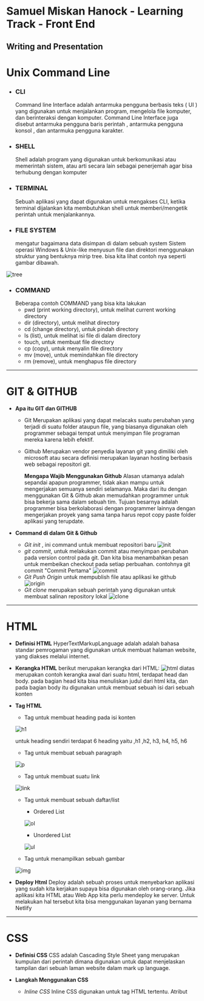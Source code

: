# Samuel Miskan Hanock - Learning Track - Front End 
## Writing and Presentation 
# **Unix Command Line**
* ### **CLI**
    Command line Interface adalah antarmuka pengguna berbasis teks ( UI ) yang digunakan untuk menjalankan program, mengelola file komputer, dan berinteraksi dengan komputer. Command Line Interface juga disebut antarmuka pengguna baris perintah , antarmuka pengguna konsol , dan antarmuka pengguna karakter.

* ### **SHELL**
    Shell adalah program yang digunakan untuk berkomunikasi atau memerintah sistem, atau arti secara lain sebagai penerjemah agar bisa terhubung dengan komputer

* ### **TERMINAL**
    Sebuah aplikasi yang dapat digunakan untuk mengakses CLI, ketika terminal dijalankan kita membutuhkan shell untuk memberi/mengetik perintah untuk menjalankannya.

* ### **FILE SYSTEM**
    mengatur bagaimana data disimpan di dalam sebuah system Sistem operasi Windows & Unix-like menyusun file dan direktori menggunakan struktur yang bentuknya mirip tree. bisa kita lihat contoh nya seperti gambar dibawah.
    
![tree](https://raw.githubusercontent.com/SamuelMiskan9/image1/main/tree.JPG)

* ### **COMMAND**
    Beberapa contoh COMMAND yang bisa kita lakukan
    - pwd (print working directory), untuk melihat current working directory
    - dir (directory), untuk melihat directory
    - cd (change directory), untuk pindah directory
    - ls (list), untuk melihat isi file di dalam directory
    - touch, untuk membuat file directory
    - cp (copy), untuk menyalin file directory
    - mv (move), untuk memindahkan file directory
    - rm (remove), untuk menghapus file directory

* **

# **GIT & GITHUB**
* **Apa itu GIT dan GITHUB**
    - Git
    Merupakan aplikasi yang dapat melacaks suatu perubahan yang terjadi di suatu folder ataupun file, yang biasanya digunakan oleh programmer sebagai tempat untuk menyimpan file programan mereka karena lebih efektif. 
    - Github
    Merupakan vendor penyedia layanan git yang dimiliki oleh microsoft atau secara definisi merupakan layanan hosting berbasis web sebagai repositori git. 

        **Mengapa Wajib Menggunakan Github**
        Alasan utamanya adalah sepandai apapun programmer, tidak akan mampu untuk mengerjakan semuanya sendiri selamanya. Maka dari itu dengan menggunakan Git & Github akan memudahkan programmer untuk bisa bekerja sama dalam sebuah tim. Tujuan besarnya adalah programmer bisa berkolaborasi dengan programmer lainnya dengan mengerjakan proyek yang sama tanpa harus repot copy paste folder aplikasi yang terupdate. 
        
* **Command di dalam Git & Github**
    - *Git init* <nama proyek kamu>, ini command untuk membuat repositori baru
    ![init](https://raw.githubusercontent.com/SamuelMiskan9/image1/main/repo.PNG)
    - *git commit*, untuk melakukan commit atau menyimpan perubahan pada version control pada git. Dan kita bisa menambahkan pesan untuk membeikan checkout pada setiap perbuahan. contohnya git commit "Commit Pertama"
    ![commit](https://raw.githubusercontent.com/SamuelMiskan9/image1/main/commit.PNG)
    - *Git Push Origin* untuk mempublish file atau aplikasi ke github
    ![origin](https://raw.githubusercontent.com/SamuelMiskan9/image1/main/origin.PNG)
    - *Git clone* merupakan sebuah perintah yang digunakan untuk membuat salinan repository lokal
    ![clone](https://raw.githubusercontent.com/SamuelMiskan9/image1/main/clone.PNG)

* **

# **HTML**
* **Definisi HTML**
    HyperTextMarkupLanguage adalah adalah bahasa standar pemrogaman yang digunakan untuk membuat halaman website, yang diakses melalui internet.
* **Kerangka HTML**
    berikut merupakan kerangka dari HTML:
    ![html](https://raw.githubusercontent.com/SamuelMiskan9/image1/main/htmlkerangka.PNG)
    diatas merupakan contoh kerangka awal dari suatu html, terdapat head dan body. pada bagian head kita bisa menuliskan judul dari html kita, dan pada bagian body itu     digunakan untuk membuat sebuah isi dari sebuah konten
* **Tag HTML**
    - Tag untuk membuat heading pada isi konten
    
    ![h1](https://raw.githubusercontent.com/SamuelMiskan9/image1/main/heading.PNG)
    
    untuk heading sendiri terdapat 6 heading yaitu ,h1 ,h2, h3, h4, h5, h6
    - Tag untuk membuat sebuah paragraph
    
    ![p](https://raw.githubusercontent.com/SamuelMiskan9/image1/main/paragraph.PNG)
    - Tag untuk membuat suatu link
    
    ![link](https://raw.githubusercontent.com/SamuelMiskan9/image1/main/linkhtml.PNG)
    - Tag untuk membuat sebuah daftar/list
        * Ordered List
    
        ![ol](https://raw.githubusercontent.com/SamuelMiskan9/image1/main/ol%20list.PNG)
        * Unordered List
    
        ![ul](https://raw.githubusercontent.com/SamuelMiskan9/image1/main/ul%20list.PNG)
    - Tag untuk menampilkan sebuah gambar
    
    ![img](https://raw.githubusercontent.com/SamuelMiskan9/image1/main/imghtml.PNG)

* **Deploy Html**
    Deploy adalah sebuah proses untuk menyebarkan aplikasi yang sudah kita kerjakan supaya bisa digunakan oleh orang-orang. Jika aplikasi kita HTML atau Web App kita perlu mendeploy ke server. Untuk melakukan hal tersebut kita bisa menggunakan layanan yang bernama Netlify

* **

# **CSS**

* **Definisi CSS**
    CSS adalah Cascading Style Sheet yang merupakan kumpulan dari perintah dimana digunakan untuk dapat menjelaskan tampilan dari sebuah laman website dalam mark up language. 
* **Langkah Menggunakan CSS**
    - *Inline CSS*
    Inline CSS digunakan untuk tag HTML tertentu. Atribut <style> digunakan untuk memberikan style ke tag HTML tertentu.
    
    ![inline](https://raw.githubusercontent.com/SamuelMiskan9/image1/main/inline.PNG)
    
    - *Eksternal CSS*
    Kita akan menyisipkan kode CSS dengan cara membuat file CSS terpisah, dan lalu menyambungkannya dengan file HTML dengan menggunakan element.
    
    ![eksternal](https://raw.githubusercontent.com/SamuelMiskan9/image1/main/eksternal1.PNG)
    
    ![eksternal](https://raw.githubusercontent.com/SamuelMiskan9/image1/main/eksternal2.PNG)
    
    - *Internal CSS*
    Kode CSS internal diletakkan di dalam bagian <head> pada halaman. Class dan ID bisa digunakan untuk merujuk pada kode CSS, namun hanya akan aktif pada halaman tersebut.
    
    ![internal](https://raw.githubusercontent.com/SamuelMiskan9/image1/main/internal.PNG)

* Syntax CSS
    CSS Syntax adalah syntax yang digunakan untuk menunjuk atau memilih HTML element mana yang ingin diberi style (dihias). CSS syntax terdiri dari selector, property, dan value. contohnya
    
    ![eksternal](https://raw.githubusercontent.com/SamuelMiskan9/image1/main/eksternal2.PNG)
    
    - Body adalah selector yang akan diubah elementnya
    - background-color Adalah sebuah properti berupa bagian mana dari element HTML yang akan diubah. Contoh diatas kita akan mengubah background color dari element body.
    - blue adalah value yang diterapkan kedalam background-color.
    
* **Flexbox CSS**
    flexbox digunakan untuk membuat tampilan responsive dari halaman suatu web, dan cara membuatnya sebagai berikut:
    - membuat div baru dengan class wrapper untuk membuat lapisan kotaknya
    
    ![flexbox](https://raw.githubusercontent.com/SamuelMiskan9/image1/main/wrapper.PNG)
    
    - kemudian kita styling css nya agar menyerupai dengan flexbox
    
    ![flexbox](https://raw.githubusercontent.com/SamuelMiskan9/image1/main/csswrapper.PNG)
    
    - Hasilnya sebagai berikut
    
    ![hasilflexbox](https://raw.githubusercontent.com/SamuelMiskan9/image1/main/hasilflexbox.PNG)
    

* **Deploy Netlify**
    - pertama kita harus login menggunakan GitHub
    - membuat project baru
    - hubungkan ke GitHub kita (atau memilih tool version kontrol yang tersedia)
    - otorisasi netlify
    - Pilih Repository yang akan di Deploy
    - Melakukan Konfigurasi
    - deploy website
* **

# **Algoritma dan Struktur Data**
* **Perbeedaan Algoritma dan Struktur Data**
    - **Algoritma** adalah proses atau serangkaian aturan yang harus diikuti dalam perhitungan atau operasi pemecahan masalah lainnya, terutama oleh komputer. Dengan kata lain, semua susunan logis yang diurutkan berdasarkan sistematika tertentu dan digunakan untuk memecahkan suatu masalah.
    - **Struktur Data** adalah cara penyimpanan , pengorganisasian , dan pengaturan data di dalam media penyimpanan komputer sehingga data tersebut dapat digunakan secara efisien. 
    
* **Manfaat Algoritma dan Struktur Data**
* **Algoritma**
    - Agar bisa membantu menyederhanakan suatu program yang rumit dan juga besar
    - Agar bisa mempermudah membuat program yang dapat menyelesaikan masalah tertentu
    - Agar memudahkan pembuatan program yang lebih rapi dan juga terstruktur
* **Struktur Data**
    - Memberikan kemudahan dalam proses pemrograman
    - Memudahkan dalam menggunakan konsep algoritma
    - Efisiensi memori yang dipakai
    - Memudahkan dalam pengaturan data

* **Penggunaan Algoritma**
    - **Menghitung Luas Segitiga**
    - *analisis*
        - Input: a (alas) dan t (tinggi)
        - Luas Segitiga = a*t/2
    - algoritma
        - Masukan nilai alas (a) dan nilai tinggi segitiga (t)
        - Maka untuk menghitung luas digunakan rumus alas dengan tinggi yang sudah ditentukan
        - Rumus untuk menghitung Luas Segitiga yaitu L = 1/2*a*t
        - Nilai L (Luas) akan dicetak sebagai output ke perangkat output (keluaran)
        
* **Penerapan Algoritma Kedalam Bahasa Pemrograman**
    - Algoritma Pemrograman Tarif Parkir
    
    ![JS](https://raw.githubusercontent.com/SamuelMiskan9/image1/main/algoritmajs.PNG)
    

* **Pseudocode**
    Pseudocode adalah menuliskan algoritma sebelum kita implementasikan ke bahasa pemograman tertentu. contoh Pseudocode
    
    ![JS](https://raw.githubusercontent.com/SamuelMiskan9/image1/main/pseudo.PNG)
    


* **

# **JavaScript**
* **Apa itu JavaScript**
    Javascript adalah bahasa pemograman yang sangat powerful yang digunakan untuk logic pada sebuah website dan Javascript juga dapat membuat website menjadi interaktif dan dinamis
* **Cara menjalankan Javascript**
    Menjalankan JavaScript Sangatlah mudah, tinggal melalui browser, Chrome dan Mozilla adalah browser yang mendukung semua fitur JavaScript
* **Syntax dan Statement**
    - alert()
    ![alert](https://raw.githubusercontent.com/SamuelMiskan9/image1/main/alert().PNG)
    Dialog alert() biasanya digunakan untuk menampilkan sebuah pesan peringatan atau informasi.
    
    - prompt()
    ![prompt](https://raw.githubusercontent.com/SamuelMiskan9/image1/main/prompt.PNG)
    Dialog prompt() berfungsi untuk mengambil sebuah inputan dari pengguna.
    
    - confirm()
    ![prompt](https://raw.githubusercontent.com/SamuelMiskan9/image1/main/confirm().PNG)
    Dialog confirm() digunakan untuk melakukan konfirmasi dalam melakukan tindakan tertentu.
    
* **Tipe Data JavaScript**
Tipe data adalah klasifikasi yang kita berikan untuk berbagai macam data yang digunakan dalam programming. ada 6 tipe data fundamental di dalam JavaScript yaitu:
    - **number**
    Tipe data number adalah tipe data yang mengandung semua angka termasuk angka desimal.

    - **string**
    Tipe data string adalah grup karakter yang ada pada keyboard laptop/PC kita yaitu letters (huruf), number (angka), spaces (spasi), symbol, dan lainnya.

    - **boolean**
    Tipe data boolean adalah tipe data yang hanya mempunyai 2 buah nilai. 2 buah nilai tersebu adalah TRUE (benar) or FALSE (salah). Analoginya adalah seperti tombol/button ON/OFF dan juga seperti sebuah jawaban antara YES/NO.

    - **null**
    Tipe data null adalah tipe data yang diartikan bahwa sebuah variable/data tidak memiliki nilai. Null berbeda dengan string kosong. String kosong masih memiliki tipe data string.

    - **undefined**
    Tipe data undefined adalah tipe data yang merepresentasikan varibel/data yang tidak memiliki nilai. Undefined berbeda dengan null. Undefined didapat dari hasil berikut:
        - Nilai dari pemanggilan variabel yang belum didefinisikan
        - Nilai dari pemanggilan element array yang tidak ada
        - Nilai dari pemanggilan property objek yang tidak ada
        - Nilai dari pemanggilan fungsi yang tidak mengembalikan nilai (return)
        - Nilai dari parameter fungsi yang tidak memiliki argumen
        
    - **object**
    Tipe data object adalah koleksi data yang saling berhubungan (related). Tipe data pbject dapat menyimpan data dengan tipe data apapun (number, string, boolean, dan lainnya). Tipe data object mempunyai key dan value.
* **JavaScript Conditional**
Conditional merupakan statement percabangan yang menggambarkan suatu kondisi. Conditional statement akan mengecek kondisi spesifik dan menjalankan perintah berdasarkan kondisi tersebut. Yang dicek adalah apakah kondisi tersebut TRUE (benar). Jika TRUE maka code didalam kondisi tersebut dijalankan.
* **Contoh Conditional**
    - **if Statement**
    *contohnya*
    if (true){
        console.log('Pesan ini akan ditampilkan ketika kondisinya true')
    }
    - **if else statement**
     Else akan mengeksekusi sebuah statement/code jika suatu kondisi bernilai FALSE
    *contohnya*
    let haus = true;
    if (haus){
        console.log('Harus minum')
    }else{
        console.log('Tidak minum')
    }
    - **if else if statement**
    Else … If statement dapat kita gunakan jika kita mempunyai berbagai kondisi.
    - **Switch Case Conditional**
    Gunakan switch case jika kondisi dan percabangan terlalu banyak
* **Truthy and Falsy**
Truthy and falsy digunakan untuk mengecek apakah variabel telah terisi namun tidak mementingkan nilainya.

* **Operator Dalam JavaScript**
    - Operator Aritmatika
    terdapat 7 jenis operator aritmatika yaitu
        - Penjumlahan (+)
        - Pengurangan (-)
        - Perkalian (*)
        - Pembagian (/)
        - Modulus (%)
        - Increment (++)
        - Decrement (--)
    - Operator Pembandingan
        - Equal (=)
        - Not Equal(!=)
        - Identical(===)
        - Not Identical(!==)
        - Lebih Besar(>) 
        - Lebih Kecil(<)
        - Lebih Besar sama dengan(>=)
        - 	Lebih Kecil sama dengan(>=)
    - Operator Logika Javascript
        - and(&&)
        - or(||)
        - not(!)
    - Operator Penugasan(Assignment)
        - = 
        - +=
        - -=
        - *=
        - /=
        - %=

* **Looping**
Looping adalah statement yang mengulang sebuah instruksi hingga kondisi terpenuhi atau jika kondisi stop/berhenti tercapai.

* **Contoh Looping**
    - **For Loop**
    FOR LOOP merupakan instruksi pengulangan yang dapat kita berikan pada program yang kita kembangkan.
    
    ![for loop](https://raw.githubusercontent.com/SamuelMiskan9/image1/main/fo%20loop.PNG)
    
    - **While Loop**
    WHILE LOOP akan menjalankan instruksi pengulangan kondisi bernilai TRUE.
    
    ![while loop](https://raw.githubusercontent.com/SamuelMiskan9/image1/main/while%20loop.PNG)
    
    - **Do While**
    jika kita ingin setidaknya menjalankan pengulangan 1 kali sebelum dilakukan pengecekan kondisi kita membutuhkan Do While
    
    ![do while](https://raw.githubusercontent.com/SamuelMiskan9/image1/main/do%20while.PNG)
    
    - **Nested Loop**
    Jika kita membuat looping didalam looping. Maka ini dinamakan Nested Loop. Looping pertama dianalogikan sebagai baris. Looping kedua dianalogikan sebagai kolom.
